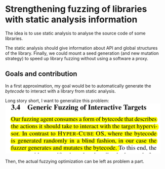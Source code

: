# Strengthening fuzzing of libraries with static analysis information

The idea is to use static analysis to analyse the source code of some libraries.

The static analysis should give information about API and global structures of the library.
Finally, we could mount a seed generation (and new mutation strategy) to speed up library fuzzing without using a software a proxy.

## Goals and contribution

In a first approximation, my goal would be to automatically generate the *bytecode* to interact with a library from static analysis.

Long story short, I want to generalize this problem:
![alt text](./img/img_nyx.png)


Then, the actual fuzzying optimization can be left as problem a part.